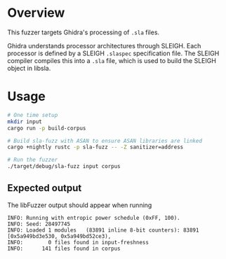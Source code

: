 # Overview

This fuzzer targets Ghidra's processing of `.sla` files.

Ghidra understands processor architectures through SLEIGH. Each processor is defined by a SLEIGH
`.slaspec` specification file. The SLEIGH compiler compiles this into a `.sla` file, which is used
to build the SLEIGH object in libsla.

# Usage

```sh
# One time setup
mkdir input
cargo run -p build-corpus

# Build sla-fuzz with ASAN to ensure ASAN libraries are linked
cargo +nightly rustc -p sla-fuzz -- -Z sanitizer=address

# Run the fuzzer
./target/debug/sla-fuzz input corpus
```

## Expected output

The libFuzzer output should appear when running

```
INFO: Running with entropic power schedule (0xFF, 100).
INFO: Seed: 28497745
INFO: Loaded 1 modules   (83891 inline 8-bit counters): 83891 [0x5a949bd3e530, 0x5a949bd52ce3),
INFO:        0 files found in input-freshness
INFO:      141 files found in corpus
```
